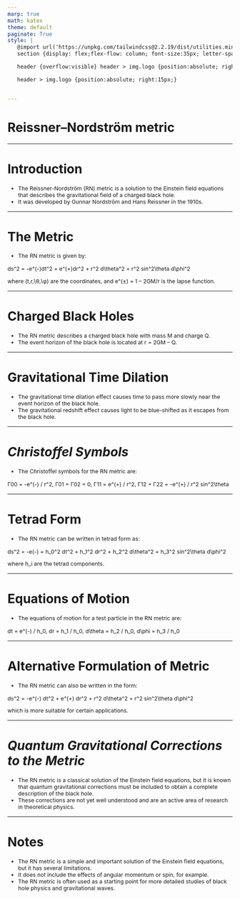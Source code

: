 ```yaml
---
marp: true
math: katex
theme: default
paginate: True
style: |
   @import url('https://unpkg.com/tailwindcss@2.2.19/dist/utilities.min.css');
   section {display: flex;flex-flow: column; font-size:35px; letter-spacing:1.4px;}

   header {overflow:visible} header > img.logo {position:absolute; right:15px;}

   header > img.logo {position:absolute; right:15px;}


---
```

<!-- backgroundColor: white -->
<!-- _class: lead -->

 # Reissner–Nordström metric

---
<style scoped>p,li {font-size:0.92em}</style>

 # Introduction
- The Reissner-Nordström (RN) metric is a solution to the Einstein field equations that describes the gravitational field of a charged black hole.
- It was developed by Gunnar Nordström and Hans Reissner in the 1910s.


---
<style scoped>p,li {font-size:0.88em}</style>

 # **The Metric**

- The RN metric is given by:

ds^2 = -e^(-)dt^2 + e^(+)dr^2 + r^2 d\theta^2 + r^2 sin^2\theta d\phi^2

where (t,r,\θ,\φ) are the coordinates, and e^(±) = 1 – 2GM/r is the lapse function.

---
<style scoped>p,li {font-size:0.92em}</style>

 # **Charged Black Holes**
- The RN metric describes a charged black hole with mass M and charge Q.
- The event horizon of the black hole is located at r = 2GM – Q.


---
<style scoped>p,li {font-size:0.92em}</style>

 # Gravitational Time Dilation

- The gravitational time dilation effect causes time to pass more slowly near the event horizon of the black hole.
- The gravitational redshift effect causes light to be blue-shifted as it escapes from the black hole.

---
<style scoped>p,li {font-size:0.92em}</style>

 # _Christoffel Symbols_
- The Christoffel symbols for the RN metric are:

Γ00 = -e^(-) / r^2, Γ01 = Γ02 = 0, Γ11 = e^(+) / r^2, Γ12 = Γ22 = -e^(+) / r^2 sin^2\theta


---
<style scoped>p,li {font-size:0.88em}</style>

 # Tetrad Form
- The RN metric can be written in tetrad form as:

ds^2 = -e(-) + h_0^2 dt^2 + h_1^2 dr^2 + h_2^2 d\theta^2 + h_3^2 sin^2\theta d\phi^2

where h_i are the tetrad components.


---
<style scoped>p,li {font-size:0.92em}</style>

 # Equations of Motion
- The equations of motion for a test particle in the RN metric are:

dt = e^(-) / h_0, dr = h_1 / h_0, d\theta = h_2 / h_0, d\phi = h_3 / h_0


---
<style scoped>p,li {font-size:0.88em}</style>

 # **Alternative Formulation of Metric**
- The RN metric can also be written in the form:

ds^2 = -e^(-) dt^2 + e^(+) dr^2 + r^2 d\theta^2 + r^2 sin^2\theta d\phi^2

which is more suitable for certain applications.


---
<style scoped>p,li {font-size:0.92em}</style>

 # _Quantum Gravitational Corrections to the Metric_
- The RN metric is a classical solution of the Einstein field equations, but it is known that quantum gravitational corrections must be included to obtain a complete description of the black hole.
- These corrections are not yet well understood and are an active area of research in theoretical physics.


---
<style scoped>p,li {font-size:0.88em}</style>

 # Notes
- The RN metric is a simple and important solution of the Einstein field equations, but it has several limitations.
- It does not include the effects of angular momentum or spin, for example.
- The RN metric is often used as a starting point for more detailed studies of black hole physics and gravitational waves.
